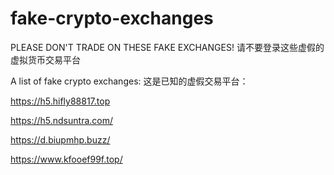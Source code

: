 # fake-crypto-exchanges

PLEASE DON'T TRADE ON THESE FAKE EXCHANGES!
请不要登录这些虚假的虚拟货币交易平台

A list of fake crypto exchanges:
这是已知的虚假交易平台：

https://h5.hifly88817.top

https://h5.ndsuntra.com/

https://d.biupmhp.buzz/

https://www.kfooef99f.top/

